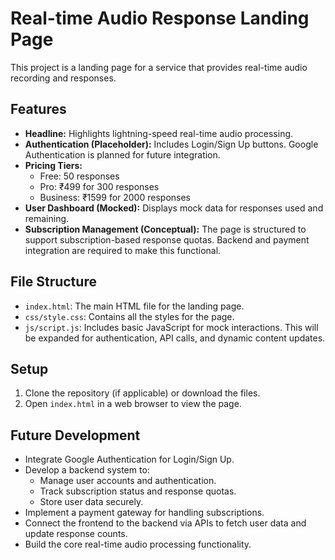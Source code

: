 # Real-time Audio Response Landing Page

This project is a landing page for a service that provides real-time audio recording and responses.

## Features

- **Headline:** Highlights lightning-speed real-time audio processing.
- **Authentication (Placeholder):** Includes Login/Sign Up buttons. Google Authentication is planned for future integration.
- **Pricing Tiers:**
    - Free: 50 responses
    - Pro: ₹499 for 300 responses
    - Business: ₹1599 for 2000 responses
- **User Dashboard (Mocked):** Displays mock data for responses used and remaining.
- **Subscription Management (Conceptual):** The page is structured to support subscription-based response quotas. Backend and payment integration are required to make this functional.

## File Structure

- `index.html`: The main HTML file for the landing page.
- `css/style.css`: Contains all the styles for the page.
- `js/script.js`: Includes basic JavaScript for mock interactions. This will be expanded for authentication, API calls, and dynamic content updates.

## Setup

1.  Clone the repository (if applicable) or download the files.
2.  Open `index.html` in a web browser to view the page.

## Future Development

-   Integrate Google Authentication for Login/Sign Up.
-   Develop a backend system to:
    -   Manage user accounts and authentication.
    -   Track subscription status and response quotas.
    -   Store user data securely.
-   Implement a payment gateway for handling subscriptions.
-   Connect the frontend to the backend via APIs to fetch user data and update response counts.
-   Build the core real-time audio processing functionality.
